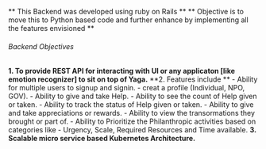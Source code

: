** This Backend was developed using ruby on Rails **
** Objective is to move this to Python based code and further enhance by implementing all the features envisioned **

###### Backend Objectives

**1. To provide REST API for interacting with UI or any applicaton [like emotion recognizer] to sit on top of Yaga.**
**2. Features include **
    - Ability for multiple users to signup and signin.
    - creat a profile (Individual, NPO, GOV).
    - Ability to give and take Help.
    - Ability to see the count of Help given or taken.
    - Ability to track the status of Help given or taken.
    - Ability to give and take appreciations or rewards.
    - Ability to view the transormations they brought or part of.
    - Ability to Prioritize the Philanthropic activities based on categories like 
       - Urgency, Scale, Required Resources and Time available.
**3. Scalable micro service based Kubernetes Architecture.**




